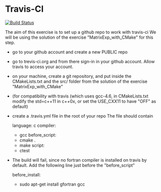 Travis-CI
=========

[![Build Status](https://travis-ci.org/gbrandino/trevistest.svg?branch=master)](https://travis-ci.org/gbrandino/trevistest)

The aim of this exercise is to set up a github repo to work with travis-ci
We will be using the solution of the exercise "MatrixExp_with_CMake" for this step.

 - go to your github account and create a new PUBLIC repo
 - go to trevis-ci.org and from there sign-in in your github account. Allow travis to access your account.
 - on your machine, create a git repository, and put inside the CMakeLists.txt and the src/ folder from the solution of the exercise "MatrixExp_with_CMake"
 - (for compatibility with travis (which uses gcc-4.6, in CMakeLists.txt modify the std=c++11 in c++0x, or set the USE_CXX11 to have "OFF" as default) 
 - create a .travis.yml file in the root of your repo
   The file should contain 

   
     language: c
     compiler:
     - gcc
     before_script:
     - cmake .
     - make 
     script:
     - ctest


 - The build will fail, since no fortran compiler is installed on travis by default. Add the following line just before the "before_script"

     before_install:
     - sudo apt-get install gfortran gcc
